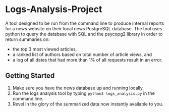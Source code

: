 # Logs-Analysis-Project
A tool designed to be run from the command line to produce internal reports for a news website on their local news PostgreSQL database. The tool uses python to query the database with SQL and the psycopg2 library in order to return summaries on:
* the top 3 most viewed articles,
* a ranked list of authors based on total number of article views, and
* a log of all dates that had more than 1% of all requests result in an error.
## Getting Started
1. Make sure you have the news database up and running locally.
2. Run the logs analysis tool by typing `python3 logs_analysis.py` in the command line.
3. Revel in the glory of the summarized data now instantly available to you.
